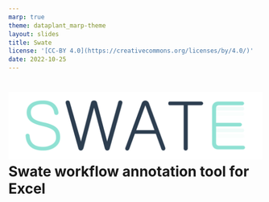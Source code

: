 ```yaml
---
marp: true
theme: dataplant_marp-theme
layout: slides
title: Swate
license: '[CC-BY 4.0](https://creativecommons.org/licenses/by/4.0/)'
date: 2022-10-25
---
```


# ![](../images/_logos/Swate/Swate_logo_for_excel.svg) Swate workflow annotation tool for Excel
